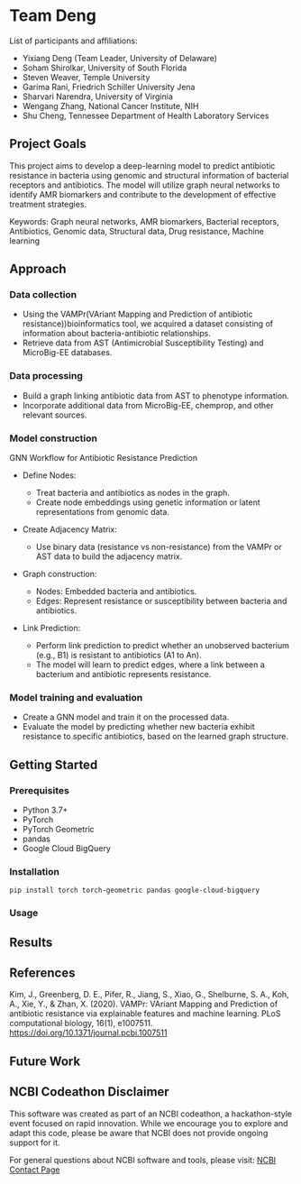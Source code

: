 # Team Deng

List of participants and affiliations:

- Yixiang Deng (Team Leader, University of Delaware)
- Soham Shirolkar, University of South Florida
- Steven Weaver, Temple University
- Garima Rani, Friedrich Schiller University Jena
- Sharvari Narendra, University of Virginia
- Wengang Zhang, National Cancer Institute, NIH
- Shu Cheng, Tennessee Department of Health Laboratory Services
  
## Project Goals

This project aims to develop a deep-learning model to predict antibiotic resistance in bacteria using genomic and structural information of bacterial receptors and antibiotics. The model will utilize graph neural networks to identify AMR biomarkers and contribute to the development of effective treatment strategies.

Keywords: Graph neural networks, AMR biomarkers, Bacterial receptors, Antibiotics, Genomic data, Structural data, Drug resistance, Machine learning

## Approach

### Data collection 

- Using the VAMPr(VAriant Mapping and Prediction of antibiotic resistance))bioinformatics tool, we acquired a dataset consisting of information about bacteria-antibiotic relationships.
- Retrieve data from AST (Antimicrobial Susceptibility Testing) and MicroBig-EE databases.

### Data processing 
- Build a graph linking antibiotic data from AST to phenotype information.
- Incorporate additional data from MicroBig-EE, chemprop, and other relevant sources.

### Model construction
GNN Workflow for Antibiotic Resistance Prediction

- Define Nodes:
  - Treat bacteria and antibiotics as nodes in the graph.
  - Create node embeddings using genetic information or latent representations from genomic data.

- Create Adjacency Matrix:
  - Use binary data (resistance vs non-resistance) from the VAMPr or AST data to build the adjacency matrix.

- Graph construction:
  - Nodes: Embedded bacteria and antibiotics.
  - Edges: Represent resistance or susceptibility between bacteria and antibiotics.

- Link Prediction:
  - Perform link prediction to predict whether an unobserved bacterium (e.g., B1) is resistant to antibiotics (A1 to An).
  - The model will learn to predict edges, where a link between a bacterium and antibiotic represents resistance.

### Model training and evaluation

- Create a GNN model and train it on the processed data.
- Evaluate the model by predicting whether new bacteria exhibit resistance to specific antibiotics, based on the learned graph structure.

## Getting Started
### Prerequisites
- Python 3.7+
- PyTorch
- PyTorch Geometric
- pandas
- Google Cloud BigQuery

### Installation 
```pip install torch torch-geometric pandas google-cloud-bigquery```

### Usage

## Results

## References 
Kim, J., Greenberg, D. E., Pifer, R., Jiang, S., Xiao, G., Shelburne, S. A., Koh, A., Xie, Y., & Zhan, X. (2020). VAMPr: VAriant Mapping and Prediction of antibiotic resistance via explainable features and machine learning. PLoS computational biology, 16(1), e1007511. https://doi.org/10.1371/journal.pcbi.1007511 

## Future Work

## NCBI Codeathon Disclaimer

This software was created as part of an NCBI codeathon, a hackathon-style event focused on rapid innovation. While we encourage you to explore and adapt this code, please be aware that NCBI does not provide ongoing support for it.

For general questions about NCBI software and tools, please visit: [NCBI Contact Page](https://www.ncbi.nlm.nih.gov/home/about/contact/)
